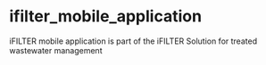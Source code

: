 # ifilter_mobile_application

iFILTER mobile application is part of the  iFILTER Solution for treated wastewater management

